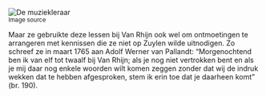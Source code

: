 ![De muziekleraar](/assets/data-models/stories/20210000023_bvz_de-muziekleraar/featured.jpg)<br><small><utm-source sourceUrl="https://hetutrechtsarchief.nl/beeldmateriaal/detail/ba4692ab-ee67-5856-be4b-1d99c9341969">Image source</utm-source></small>

Maar ze gebruikte deze lessen bij Van Rhijn ook wel om ontmoetingen te arrangeren met kennissen die ze niet op Zuylen wilde uitnodigen. Zo schreef ze in maart 1765 aan Adolf Werner van Pallandt: “Morgenochtend ben ik van elf tot twaalf bij Van Rhijn; als je nog niet vertrokken bent en als je mij daar nog enkele woorden wilt komen zeggen zonder dat wij de indruk wekken dat te hebben afgesproken, stem ik erin toe dat je daarheen komt” (br. 190).
